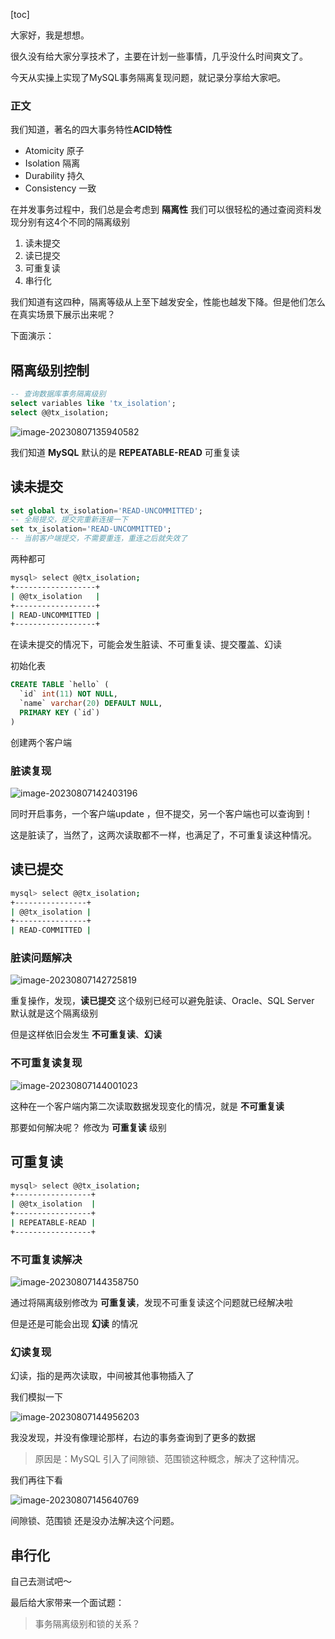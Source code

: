 [toc]



大家好，我是想想。

很久没有给大家分享技术了，主要在计划一些事情，几乎没什么时间爽文了。

今天从实操上实现了MySQL事务隔离复现问题，就记录分享给大家吧。

### 正文

我们知道，著名的四大事务特性**ACID特性**

+ Atomicity 原子
+ Isolation 隔离
+ Durability 持久
+ Consistency 一致

在并发事务过程中，我们总是会考虑到 **隔离性** 我们可以很轻松的通过查阅资料发现分别有这4个不同的隔离级别

1. 读未提交
2. 读已提交
3. 可重复读
4. 串行化

我们知道有这四种，隔离等级从上至下越发安全，性能也越发下降。但是他们怎么在真实场景下展示出来呢？

下面演示：

## 隔离级别控制

```sql
-- 查询数据库事务隔离级别
select variables like 'tx_isolation';
select @@tx_isolation;
```

![image-20230807135940582](images/MySQL%E4%BA%8B%E5%8A%A1%E9%9A%94%E7%A6%BB%E7%BA%A7%E5%88%AB%E5%A4%8D%E7%8E%B0/image-20230807135940582.png)

我们知道 **MySQL** 默认的是 **REPEATABLE-READ** 可重复读

## 读未提交

```sql
set global tx_isolation='READ-UNCOMMITTED';
-- 全局提交，提交完重新连接一下
set tx_isolation='READ-UNCOMMITTED';
-- 当前客户端提交，不需要重连，重连之后就失效了
```

两种都可

```sh
mysql> select @@tx_isolation;
+------------------+
| @@tx_isolation   |
+------------------+
| READ-UNCOMMITTED |
+------------------+
```

在读未提交的情况下，可能会发生脏读、不可重复读、提交覆盖、幻读

初始化表

```sql
CREATE TABLE `hello` (
  `id` int(11) NOT NULL,
  `name` varchar(20) DEFAULT NULL,
  PRIMARY KEY (`id`)
)
```

创建两个客户端

### 脏读复现



![image-20230807142403196](images/MySQL%E4%BA%8B%E5%8A%A1%E9%9A%94%E7%A6%BB%E7%BA%A7%E5%88%AB%E5%A4%8D%E7%8E%B0/image-20230807142403196.png)

同时开启事务，一个客户端update ，但不提交，另一个客户端也可以查询到！

这是脏读了，当然了，这两次读取都不一样，也满足了，不可重复读这种情况。

## 读已提交

```sh
mysql> select @@tx_isolation;
+----------------+
| @@tx_isolation |
+----------------+
| READ-COMMITTED |
```

### 脏读问题解决

![image-20230807142725819](images/MySQL%E4%BA%8B%E5%8A%A1%E9%9A%94%E7%A6%BB%E7%BA%A7%E5%88%AB%E5%A4%8D%E7%8E%B0/image-20230807142725819.png)

重复操作，发现，**读已提交** 这个级别已经可以避免脏读、Oracle、SQL Server 默认就是这个隔离级别

但是这样依旧会发生 **不可重复读**、**幻读**

### 不可重复读复现

![image-20230807144001023](images/MySQL%E4%BA%8B%E5%8A%A1%E9%9A%94%E7%A6%BB%E7%BA%A7%E5%88%AB%E5%A4%8D%E7%8E%B0/image-20230807144001023.png)

这种在一个客户端内第二次读取数据发现变化的情况，就是 **不可重复读**

那要如何解决呢？ 修改为 **可重复读** 级别

## 可重复读

```sh
mysql> select @@tx_isolation;
+-----------------+
| @@tx_isolation  |
+-----------------+
| REPEATABLE-READ |
+-----------------+
```

### 不可重复读解决

![image-20230807144358750](images/MySQL%E4%BA%8B%E5%8A%A1%E9%9A%94%E7%A6%BB%E7%BA%A7%E5%88%AB%E5%A4%8D%E7%8E%B0/image-20230807144358750.png)

通过将隔离级别修改为 **可重复读**，发现不可重复读这个问题就已经解决啦

但是还是可能会出现 **幻读** 的情况

### 幻读复现

幻读，指的是两次读取，中间被其他事物插入了

我们模拟一下

![image-20230807144956203](images/MySQL%E4%BA%8B%E5%8A%A1%E9%9A%94%E7%A6%BB%E7%BA%A7%E5%88%AB%E5%A4%8D%E7%8E%B0/image-20230807144956203.png)

我没发现，并没有像理论那样，右边的事务查询到了更多的数据

> 原因是：MySQL 引入了间隙锁、范围锁这种概念，解决了这种情况。

我们再往下看

![image-20230807145640769](images/MySQL%E4%BA%8B%E5%8A%A1%E9%9A%94%E7%A6%BB%E7%BA%A7%E5%88%AB%E5%A4%8D%E7%8E%B0/image-20230807145640769.png)

间隙锁、范围锁 还是没办法解决这个问题。

## 串行化

自己去测试吧～



最后给大家带来一个面试题：

> 事务隔离级别和锁的关系？

